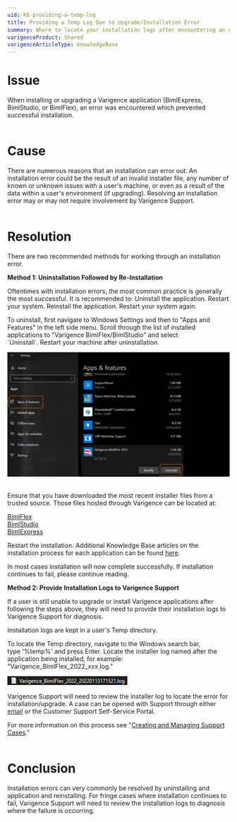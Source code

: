 ```yaml
---
uid: kb-providing-a-temp-log
title: Providing a Temp Log Due to Upgrade/Installation Error
summary: Where to locate your installation logs after encountering an error during upgrading Varigence products
varigenceProduct: Shared
varigenceArticleType: KnowledgeBase
---
```

# Issue 

When installing or upgrading a Varigence application (BimlExpress, BimlStudio, or BimlFlex), an error was encountered which prevented successful installation.   
 

# Cause

There are numerous reasons that an installation can error out. An installation error could be the result of an invalid installer file, any number of known or unknown issues with a user's machine, or even as a result of the data within a user's environment (if upgrading). Resolving an installation error may or may not require involvement by Varigence Support.  
 

# Resolution 

There are two recommended methods for working through an installation error.   
  
**Method 1: Uninstallation Followed by Re-Installation**   
  
Oftentimes with installation errors, the most common practice is generally the most successful. It is recommended to: Uninstall the application. Restart your system. Reinstall the application. Restart your system again.  
  
To uninstall, first navigate to Windows Settings and then to "Apps and Features" in the left side menu. Scroll through the list of installed applications to "Varigence BimlFlex/BimlStudio" and select \`Uninstall\`. Restart your machine after uninstallation.

  
![Uninstallation Followed by Re-Installation](../../static/img/kb-providing-a-temp-log-img1.png "Uninstallation Followed by Re-Installation") 
 

Ensure that you have downloaded the most recent installer files from a trusted source. Those files hosted through Varigence can be located at:   
  
[BimlFlex](https://docs.varigence.com/bimlflex/release-notes/release-notes)  
[BimlStudio](https://varigence.com/bimlstudio)  
[BimlExpress](https://www.varigence.com/bimlexpress)  
  
Restart the installation. Additional Knowledge Base articles on the installation process for each application can be found [here](https://support.varigence.com/knowledgebase/).  
  
In most cases installation will now complete successfully. If installation continues to fail, please continue reading.   
  
**Method 2: Provide Installation Logs to Varigence Support**  
  
If a user is still unable to upgrade or install Varigence applications after following the steps above, they will need to provide their installation logs to Varigence Support for diagnosis.   
  
Installation logs are kept in a user's Temp directory.  
  
To locate the Temp directory, navigate to the Windows search bar, type '%temp%' and press Enter. Locate the installer log named after the application being installed, for example: "Varigence\_BimlFlex\_2022\_xxx.log."

  
![Provide Installation Logs to Varigence Support](../../static/img/kb-providing-a-temp-log-img2.png "Provide Installation Logs to Varigence Support") 
 

Varigence Support will need to review the installer log to locate the error for installation/upgrade. A case can be opened with Support through either [email](mailto:support@varigence.com) or the Customer Support Self-Service Portal.  
  
For more information on this process see "[Creating and Managing Support Cases](https://support.varigence.com/knowledgebase/article/KA-01022/en-us)."  
 

# Conclusion 

Installation errors can very commonly be resolved by uninstalling and application and reinstalling. For fringe cases where installation continues to fail, Varigence Support will need to review the installation logs to diagnosis where the failure is occurring.